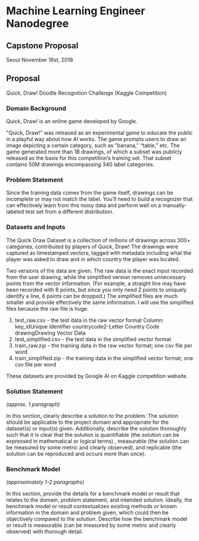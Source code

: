 # Machine Learning Engineer Nanodegree
## Capstone Proposal
Seoul 
November 18st, 2018

## Proposal

Quick, Draw! Doodle Recognition Challenge (Kaggle Competition)

### Domain Background
Quick, Draw! is an online game developed by Google. 

"Quick, Draw!" was released as an experimental game to educate the public in a playful way about how AI works. The game prompts users to draw an image depicting a certain category, such as ”banana,” “table,” etc. The game generated more than 1B drawings, of which a subset was publicly released as the basis for this competition’s training set. That subset contains 50M drawings encompassing 340 label categories.

### Problem Statement

Since the training data comes from the game itself, drawings can be incomplete or may not match the label. You’ll need to build a recognizer that can effectively learn from this noisy data and perform well on a manually-labeled test set from a different distribution.

### Datasets and Inputs
The Quick Draw Dataset is a collection of millions of drawings across 300+ categories, contributed by players of Quick, Draw! The drawings were captured as timestamped vectors, tagged with metadata including what the player was asked to draw and in which country the player was located.

Two versions of the data are given. The raw data is the exact input recorded from the user drawing, while the simplified version removes unnecessary points from the vector information. (For example, a straight line may have been recorded with 8 points, but since you only need 2 points to uniquely identify a line, 6 points can be dropped.) The simplified files are much smaller and provide effectively the same information. I will use the simplified files because the raw file is huge.

1. test_raw.csv - the test data in the raw vector format
  Column: key_idUnique Identifier
          countrycode2-Letter Country Code
          drawingDrawing Vector Data
2. test_simplified.csv - the test data in the simplified vector format
3. train_raw.zip - the training data in the raw vector format; one csv file per word
4. train_simplified.zip - the training data in the simplified vector format; one csv file per word

These datasets are provided by Google AI on Kaggle competition website. 

### Solution Statement
_(approx. 1 paragraph)_

In this section, clearly describe a solution to the problem. The solution should be applicable to the project domain and appropriate for the dataset(s) or input(s) given. Additionally, describe the solution thoroughly such that it is clear that the solution is quantifiable (the solution can be expressed in mathematical or logical terms) , measurable (the solution can be measured by some metric and clearly observed), and replicable (the solution can be reproduced and occurs more than once).

### Benchmark Model
_(approximately 1-2 paragraphs)_

In this section, provide the details for a benchmark model or result that relates to the domain, problem statement, and intended solution. Ideally, the benchmark model or result contextualizes existing methods or known information in the domain and problem given, which could then be objectively compared to the solution. Describe how the benchmark model or result is measurable (can be measured by some metric and clearly observed) with thorough detail.
